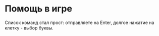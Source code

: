 # Помощь в игре
Список команд стал прост: отправляете на Enter, долгое нажатие на клетку - выбор буквы.
